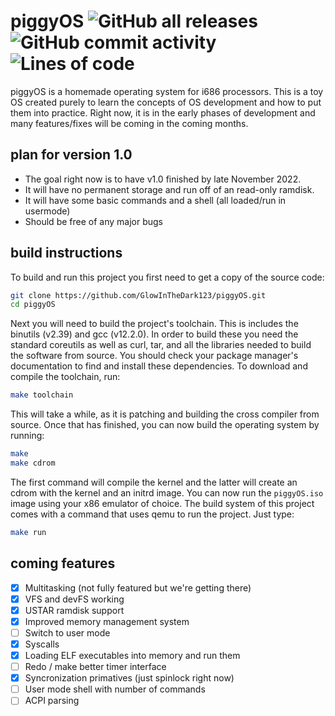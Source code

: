 # piggyOS ![GitHub all releases](https://img.shields.io/github/downloads/GlowInTheDark123/piggyOS/total) ![GitHub commit activity](https://img.shields.io/github/commit-activity/m/GlowInTheDark123/piggyOS?color=green) ![Lines of code](https://img.shields.io/tokei/lines/github/GlowInTheDark123/piggyOS)

piggyOS is a homemade operating system for i686 processors. This is a toy OS created purely
to learn the concepts of OS development and how to put them into practice. Right now, it 
is in the early phases of development and many features/fixes will be coming in the coming months.

## plan for version 1.0
- The goal right now is to have v1.0 finished by late November 2022.
- It will have no permanent storage and run off of an read-only ramdisk.
- It will have some basic commands and a shell (all loaded/run in usermode)
- Should be free of any major bugs

## build instructions
To build and run this project you first need to get a copy of the source code:
```bash
git clone https://github.com/GlowInTheDark123/piggyOS.git
cd piggyOS
```
Next you will need to build the project's toolchain. This is includes the binutils (v2.39) and gcc (v12.2.0). In order to build
these you need the standard coreutils as well as curl, tar, and all the libraries needed to build the software from source. You should 
check your package manager's documentation to find and install these dependencies. To download and compile the toolchain, run:
```bash
make toolchain
```
This will take a while, as it is patching and building the cross compiler from source.
Once that has finished, you can now build the operating system by running:
```bash
make
make cdrom
```
The first command will compile the kernel and the latter will create an cdrom with the kernel and an initrd image. You can now run 
the `piggyOS.iso` image using your x86 emulator of choice. The build system of this project comes with a command that uses qemu to run 
the project. Just type:
```bash
make run
```

## coming features
- [X] Multitasking (not fully featured but we're getting there)
- [X] VFS and devFS working
- [X] USTAR ramdisk support
- [x] Improved memory management system
- [ ] Switch to user mode
- [X] Syscalls
- [X] Loading ELF executables into memory and run them
- [ ] Redo / make better timer interface
- [X] Syncronization primatives (just spinlock right now)
- [ ] User mode shell with number of commands
- [ ] ACPI parsing
